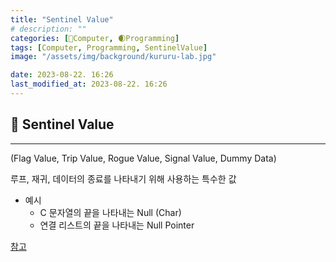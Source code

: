 ```yaml
---
title: "Sentinel Value"
# description: ""
categories: [💫Computer, 🌒Programming]
tags: [Computer, Programming, SentinelValue]
image: "/assets/img/background/kururu-lab.jpg"

date: 2023-08-22. 16:26
last_modified_at: 2023-08-22. 16:26
---
```


## 💫 Sentinel Value

---

(Flag Value, Trip Value, Rogue Value, Signal Value, Dummy Data)  

루프, 재귀, 데이터의 종료를 나타내기 위해 사용하는 특수한 값  

- 예시
  - C 문자열의 끝을 나타내는 Null (Char)
  - 연결 리스트의 끝을 나타내는 Null Pointer

[참고](https://en.wikipedia.org/wiki/Sentinel_value)  
